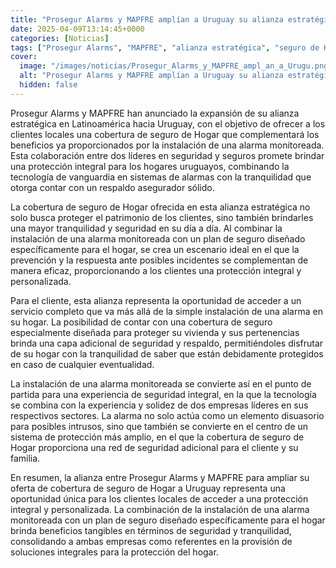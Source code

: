 ```yaml
---
title: "Prosegur Alarms y MAPFRE amplían a Uruguay su alianza estratégica en Latinoamérica"
date: 2025-04-09T13:14:45+0000
categories: [Noticias]
tags: ["Prosegur Alarms", "MAPFRE", "alianza estratégica", "seguro de Hogar", "alarma monitoreada", "protección integral", "tecnología de vanguardia."]
cover:
  image: "/images/noticias/Prosegur_Alarms_y_MAPFRE_ampl_an_a_Urugu.png"
  alt: "Prosegur Alarms y MAPFRE amplían a Uruguay su alianza estratégica en Latinoamérica"
  hidden: false
---
```


Prosegur Alarms y MAPFRE han anunciado la expansión de su alianza estratégica en Latinoamérica hacia Uruguay, con el objetivo de ofrecer a los clientes locales una cobertura de seguro de Hogar que complementará los beneficios ya proporcionados por la instalación de una alarma monitoreada. Esta colaboración entre dos líderes en seguridad y seguros promete brindar una protección integral para los hogares uruguayos, combinando la tecnología de vanguardia en sistemas de alarmas con la tranquilidad que otorga contar con un respaldo asegurador sólido.

La cobertura de seguro de Hogar ofrecida en esta alianza estratégica no solo busca proteger el patrimonio de los clientes, sino también brindarles una mayor tranquilidad y seguridad en su día a día. Al combinar la instalación de una alarma monitoreada con un plan de seguro diseñado específicamente para el hogar, se crea un escenario ideal en el que la prevención y la respuesta ante posibles incidentes se complementan de manera eficaz, proporcionando a los clientes una protección integral y personalizada.

Para el cliente, esta alianza representa la oportunidad de acceder a un servicio completo que va más allá de la simple instalación de una alarma en su hogar. La posibilidad de contar con una cobertura de seguro especialmente diseñada para proteger su vivienda y sus pertenencias brinda una capa adicional de seguridad y respaldo, permitiéndoles disfrutar de su hogar con la tranquilidad de saber que están debidamente protegidos en caso de cualquier eventualidad.

La instalación de una alarma monitoreada se convierte así en el punto de partida para una experiencia de seguridad integral, en la que la tecnología se combina con la experiencia y solidez de dos empresas líderes en sus respectivos sectores. La alarma no solo actúa como un elemento disuasorio para posibles intrusos, sino que también se convierte en el centro de un sistema de protección más amplio, en el que la cobertura de seguro de Hogar proporciona una red de seguridad adicional para el cliente y su familia.

En resumen, la alianza entre Prosegur Alarms y MAPFRE para ampliar su oferta de cobertura de seguro de Hogar a Uruguay representa una oportunidad única para los clientes locales de acceder a una protección integral y personalizada. La combinación de la instalación de una alarma monitoreada con un plan de seguro diseñado específicamente para el hogar brinda beneficios tangibles en términos de seguridad y tranquilidad, consolidando a ambas empresas como referentes en la provisión de soluciones integrales para la protección del hogar.
